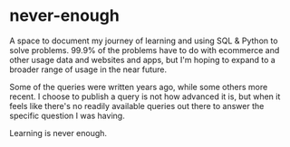 # never-enough
A space to document my journey of learning and using SQL &amp; Python to solve problems. 99.9% of the problems have to do with ecommerce and other usage data and websites and apps, but I'm hoping to expand to a broader range of usage in the near future.

Some of the queries were written years ago, while some others more recent. I choose to publish a query is not how advanced it is, but when it feels like there's no readily available queries out there to answer the specific question I was having. 

Learning is never enough.
